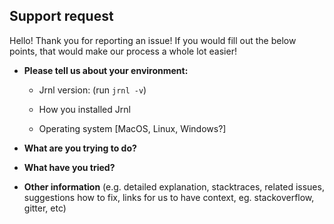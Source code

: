 ## Support request
Hello! Thank you for reporting an issue!
If you would fill out the below points, that would make our process a whole lot easier!



* **Please tell us about your environment:**

  - Jrnl version: (run `jrnl -v`)
  - How you installed Jrnl
	
  - Operating system [MacOS, Linux, Windows?]

* **What are you trying to do?**

* **What have you tried?**

* **Other information** (e.g. detailed explanation, stacktraces, related issues, suggestions how to fix, links for us to have context, eg. stackoverflow, gitter, etc)

